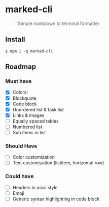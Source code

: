 # marked-cli

> Simple markdown to terminal formatter

## Install

```
$ npm i -g marked-cli
```

## Roadmap

### Must have

- [x] Colors!
- [x] Blockquote
- [x] Code block
- [x] Unordered list & task list
- [x] Links & images
- [ ] Equally spaced tables
- [ ] Numbered list
- [ ] Sub items in list

### Should Have

- [ ] Color customization
- [ ] Text customization (listitem, horizontal row)

### Could have

- [ ] Headers in ascii style
- [ ] Emoji
- [ ] Generic syntax highlighting in code block
